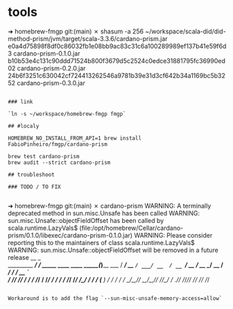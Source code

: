 # tools

➜  homebrew-fmgp git:(main) ✗ shasum -a 256 ~/workspace/scala-did/did-method-prism/jvm/target/scala-3.3.6/cardano-prism.jar
e0a4d75898f8df0c86032fb1e08bb9ac83c31c6a100289989ef137b41e59f6d3 cardano-prism-0.1.0.jar
b10b53e4c131c90ddd71524b800f3679d5c2524c0edce31881795fc36990ed02 cardano-prism-0.2.0.jar
24b6f3251c630042cf724413262546a9781b39e31d3cf642b34a1169bc5b3252 cardano-prism-0.3.0.jar
```

### link

`ln -s ~/workspace/homebrew-fmgp fmgp`

## #localy

HOMEBREW_NO_INSTALL_FROM_API=1 brew install FabioPinheiro/fmgp/cardano-prism

brew test cardano-prism
brew audit --strict cardano-prism

## troubleshoot

### TODO / TO FIX


```
➜  homebrew-fmgp git:(main) ✗ cardano-prism
WARNING: A terminally deprecated method in sun.misc.Unsafe has been called
WARNING: sun.misc.Unsafe::objectFieldOffset has been called by scala.runtime.LazyVals$ (file:/opt/homebrew/Cellar/cardano-prism/0.1.0/libexec/cardano-prism-0.1.0.jar)
WARNING: Please consider reporting this to the maintainers of class scala.runtime.LazyVals$
WARNING: sun.misc.Unsafe::objectFieldOffset will be removed in a future release
                       __                                   _              
  _________ __________/ /___ _____  ____        ____  _____(_)________ ___ 
 / ___/ __ `/ ___/ __  / __ `/ __ \/ __ \______/ __ \/ ___/ / ___/ __ `__ \
/ /__/ /_/ / /  / /_/ / /_/ / / / / /_/ /_____/ /_/ / /  / (__  ) / / / / /
\___/\__,_/_/   \__,_/\__,_/_/ /_/\____/     / .___/_/  /_/____/_/ /_/ /_/ 
                                            /_/                            

```

Workaround is to add the flag `--sun-misc-unsafe-memory-access=allow`